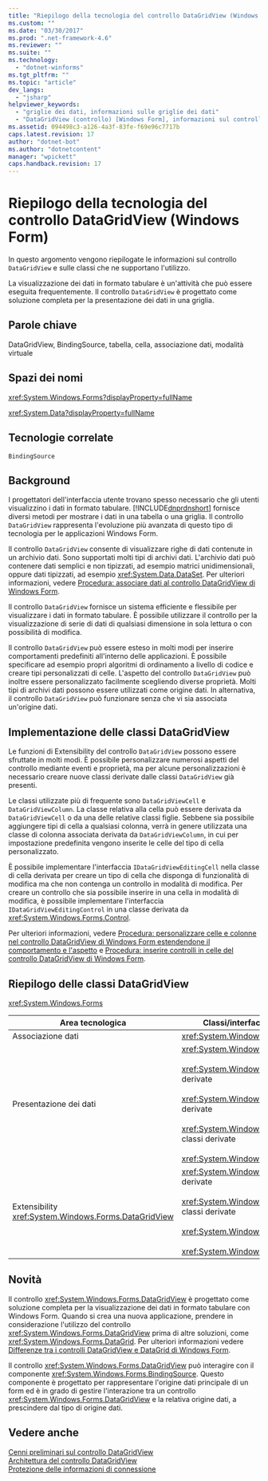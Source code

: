 ```yaml
---
title: "Riepilogo della tecnologia del controllo DataGridView (Windows Form) | Microsoft Docs"
ms.custom: ""
ms.date: "03/30/2017"
ms.prod: ".net-framework-4.6"
ms.reviewer: ""
ms.suite: ""
ms.technology: 
  - "dotnet-winforms"
ms.tgt_pltfrm: ""
ms.topic: "article"
dev_langs: 
  - "jsharp"
helpviewer_keywords: 
  - "griglie dei dati, informazioni sulle griglie dei dati"
  - "DataGridView (controllo) [Windows Form], informazioni sul controllo DataGridView"
ms.assetid: 094498c3-a126-4a3f-83fe-f69e96c7717b
caps.latest.revision: 17
author: "dotnet-bot"
ms.author: "dotnetcontent"
manager: "wpickett"
caps.handback.revision: 17
---
```

# Riepilogo della tecnologia del controllo DataGridView (Windows Form)
In questo argomento vengono riepilogate le informazioni sul controllo `DataGridView` e sulle classi che ne supportano l'utilizzo.  
  
 La visualizzazione dei dati in formato tabulare è un'attività che può essere eseguita frequentemente.  Il controllo `DataGridView` è progettato come soluzione completa per la presentazione dei dati in una griglia.  
  
## Parole chiave  
 DataGridView, BindingSource, tabella, cella, associazione dati, modalità virtuale  
  
## Spazi dei nomi  
 <xref:System.Windows.Forms?displayProperty=fullName>  
  
 <xref:System.Data?displayProperty=fullName>  
  
## Tecnologie correlate  
 `BindingSource`  
  
## Background  
 I progettatori dell'interfaccia utente trovano spesso necessario che gli utenti visualizzino i dati in formato tabulare.  [!INCLUDE[dnprdnshort](../../../../includes/dnprdnshort-md.md)] fornisce diversi metodi per mostrare i dati in una tabella o una griglia.  Il controllo `DataGridView` rappresenta l'evoluzione più avanzata di questo tipo di tecnologia per le applicazioni Windows Form.  
  
 Il controllo `DataGridView` consente di visualizzare righe di dati contenute in un archivio dati.  Sono supportati molti tipi di archivi dati.  L'archivio dati può contenere dati semplici e non tipizzati, ad esempio matrici unidimensionali, oppure dati tipizzati, ad esempio <xref:System.Data.DataSet>.  Per ulteriori informazioni, vedere [Procedura: associare dati al controllo DataGridView di Windows Form](../../../../docs/framework/winforms/controls/how-to-bind-data-to-the-windows-forms-datagridview-control.md).  
  
 Il controllo `DataGridView` fornisce un sistema efficiente e flessibile per visualizzare i dati in formato tabulare.  È possibile utilizzare il controllo per la visualizzazione di serie di dati di qualsiasi dimensione in sola lettura o con possibilità di modifica.  
  
 Il controllo `DataGridView` può essere esteso in molti modi per inserire comportamenti predefiniti all'interno delle applicazioni.  È possibile specificare ad esempio propri algoritmi di ordinamento a livello di codice e creare tipi personalizzati di celle.  L'aspetto del controllo `DataGridView` può inoltre essere personalizzato facilmente scegliendo diverse proprietà.  Molti tipi di archivi dati possono essere utilizzati come origine dati. In alternativa, il controllo `DataGridView` può funzionare senza che vi sia associata un'origine dati.  
  
## Implementazione delle classi DataGridView  
 Le funzioni di Extensibility del controllo `DataGridView` possono essere sfruttate in molti modi.  È possibile personalizzare numerosi aspetti del controllo mediante eventi e proprietà, ma per alcune personalizzazioni è necessario creare nuove classi derivate dalle classi `DataGridView` già presenti.  
  
 Le classi utilizzate più di frequente sono `DataGridViewCell` e `DataGridViewColumn`.  La classe relativa alla cella può essere derivata da `DataGridViewCell` o da una delle relative classi figlie.  Sebbene sia possibile aggiungere tipi di cella a qualsiasi colonna, verrà in genere utilizzata una classe di colonna associata derivata da `DataGridViewColumn`, in cui per impostazione predefinita vengono inserite le celle del tipo di cella personalizzato.  
  
 È possibile implementare l'interfaccia `IDataGridViewEditingCell` nella classe di cella derivata per creare un tipo di cella che disponga di funzionalità di modifica ma che non contenga un controllo in modalità di modifica.  Per creare un controllo che sia possibile inserire in una cella in modalità di modifica, è possibile implementare l'interfaccia `IDataGridViewEditingControl` in una classe derivata da <xref:System.Windows.Forms.Control>.  
  
 Per ulteriori informazioni, vedere [Procedura: personalizzare celle e colonne nel controllo DataGridView di Windows Form estendendone il comportamento e l'aspetto](../../../../docs/framework/winforms/controls/customize-cells-and-columns-in-the-datagrid-by-extending-behavior.md) e [Procedura: inserire controlli in celle del controllo DataGridView di Windows Form](../../../../docs/framework/winforms/controls/how-to-host-controls-in-windows-forms-datagridview-cells.md).  
  
## Riepilogo delle classi DataGridView  
 <xref:System.Windows.Forms>  
  
|Area tecnologica|Classi\/interfacce\/elementi di configurazione|  
|----------------------|----------------------------------------------------|  
|Associazione dati|<xref:System.Windows.Forms.BindingSource>|  
|Presentazione dei dati|<xref:System.Windows.Forms.DataGridView><br /><br /> <xref:System.Windows.Forms.DataGridViewCell> e classi derivate<br /><br /> <xref:System.Windows.Forms.DataGridViewRow> e classi derivate<br /><br /> <xref:System.Windows.Forms.DataGridViewColumn> e classi derivate<br /><br /> <xref:System.Windows.Forms.DataGridViewCellStyle>|  
|Extensibility <xref:System.Windows.Forms.DataGridView>|<xref:System.Windows.Forms.DataGridViewCell> e classi derivate<br /><br /> <xref:System.Windows.Forms.DataGridViewColumn> e classi derivate<br /><br /> <xref:System.Windows.Forms.IDataGridViewEditingCell><br /><br /> <xref:System.Windows.Forms.IDataGridViewEditingControl>|  
  
## Novità  
 Il controllo <xref:System.Windows.Forms.DataGridView> è progettato come soluzione completa per la visualizzazione dei dati in formato tabulare con Windows Form.  Quando si crea una nuova applicazione, prendere in considerazione l'utilizzo del controllo <xref:System.Windows.Forms.DataGridView> prima di altre soluzioni, come <xref:System.Windows.Forms.DataGrid>.  Per ulteriori informazioni vedere [Differenze tra i controlli DataGridView e DataGrid di Windows Form](../../../../docs/framework/winforms/controls/differences-between-the-windows-forms-datagridview-and-datagrid-controls.md).  
  
 Il controllo <xref:System.Windows.Forms.DataGridView> può interagire con il componente <xref:System.Windows.Forms.BindingSource>.  Questo componente è progettato per rappresentare l'origine dati principale di un form  ed è in grado di gestire l'interazione tra un controllo <xref:System.Windows.Forms.DataGridView> e la relativa origine dati, a prescindere dal tipo di origine dati.  
  
## Vedere anche  
 [Cenni preliminari sul controllo DataGridView](../../../../docs/framework/winforms/controls/datagridview-control-overview-windows-forms.md)   
 [Architettura del controllo DataGridView](../../../../docs/framework/winforms/controls/datagridview-control-architecture-windows-forms.md)   
 [Protezione delle informazioni di connessione](../../../../docs/framework/data/adonet/protecting-connection-information.md)